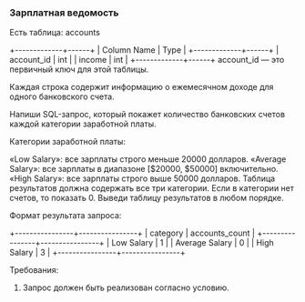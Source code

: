 
### Зарплатная ведомость

Есть таблица: accounts

+-------------+------+
| Column Name | Type |
+-------------+------+
| account_id  | int  |
| income      | int  |
+-------------+------+
account_id — это первичный ключ для этой таблицы.

Каждая строка содержит информацию о ежемесячном доходе для одного банковского счета.

Напиши SQL-запрос, который покажет количество банковских счетов каждой категории заработной платы.

Категории заработной платы:

«Low Salary»: все зарплаты строго меньше 20000 долларов.
«Average Salary»: все зарплаты в диапазоне [$20000, $50000] включительно.
«High Salary»: все зарплаты строго выше 50000 долларов.
Таблица результатов должна содержать все три категории. Если в категории нет счетов, то показать 0. Выведи таблицу результатов в любом порядке.

Формат результата запроса:

+----------------+----------------+
| category       | accounts_count |
+----------------+----------------+
| Low Salary     | 1              |
| Average Salary | 0              |
| High Salary    | 3              |
+----------------+----------------+

Требования:
1.	Запрос должен быть реализован согласно условию.


